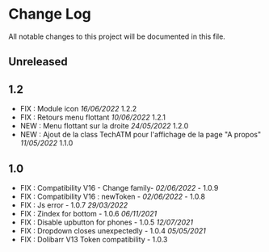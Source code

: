 # Change Log
All notable changes to this project will be documented in this file.

## Unreleased

## 1.2

- FIX : Module icon *16/06/2022* 1.2.2
- FIX : Retours menu flottant *10/06/2022* 1.2.1
- NEW : Menu flottant sur la droite *24/05/2022* 1.2.0
- NEW : Ajout de la class TechATM pour l'affichage de la page "A propos" *11/05/2022* 1.1.0

## 1.0

- FIX : Compatibility V16 - Change family- *02/06/2022* - 1.0.9
- FIX : Compatibility V16 : newToken - *02/06/2022* - 1.0.8
- FIX : Js error - 1.0.7 *29/03/2022*
- FIX : Zindex for bottom - 1.0.6 *06/11/2021*
- FIX : Disable upbutton for phones - 1.0.5 *12/07/2021*
- FIX : Dropdown closes unexpectedly - 1.0.4 *05/05/2021*
- FIX : Dolibarr V13 Token compatibility - 1.0.3
